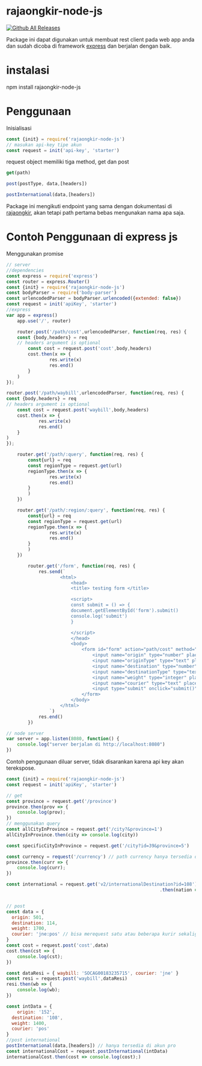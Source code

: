 # rajaongkir-node-js
[![Github All Releases](https://img.shields.io/badge/downloads-303-green.svg)](https://github.com/eiyu/rajaongkir-node-js)

Package ini dapat digunakan untuk membuat rest client pada web app anda dan sudah dicoba di framework [express](https://github.com/expressjs/express) dan berjalan dengan baik.

# instalasi
npm install rajaongkir-node-js

# Penggunaan
Inisialisasi
```javascript
const {init} = require('rajaongkir-node-js')
// masukan api-key tipe akun
const request = init('api-key', 'starter')
```

request object memiliki tiga method, get dan post
```javascript
get(path)

post(postType, data,[headers])

postInternational(data,[headers])
```

Package ini mengikuti endpoint yang sama dengan dokumentasi di [rajaongkir](http://rajaongkir.com), akan tetapi path pertama bebas mengunakan nama apa saja.


# Contoh Penggunaan di express js

Menggunakan promise

```javascript
// server
//dependencies
const express = require('express')
const router = express.Router()
const {init} = require('rajaongkir-node-js')
const bodyParser = require('body-parser')
const urlencodedParser = bodyParser.urlencoded({extended: false})
const request = init('apiKey', 'starter')
//express
var app = express()
	app.use('/', router)

	router.post('/path/cost',urlencodedParser, function(req, res) {
	const {body,headers} = req
	// headers argument is optional
		const cost = request.post('cost',body,headers)
		cost.then(x => {
				res.write(x)
				res.end()
		}
	)
});

router.post('/path/waybill',urlencodedParser, function(req, res) {
const {body,headers} = req
// headers argument is optional
	const cost = request.post('waybill',body,headers)
	cost.then(x => {
			res.write(x)
			res.end()
	}
)
});

	router.get('/path/:query', function(req, res) {
		const{url} = req
		const regionType = request.get(url)
		regionType.then(x => {
				res.write(x)
				res.end()
		}
		)
	})

	router.get('/path/:region/:query', function(req, res) {
		const{url} = req
		const regionType = request.get(url)
		regionType.then(x => {
				res.write(x)
				res.end()
		}
		)
	})

		router.get('/form', function(req, res) {
			res.send(`
					<html>
						<head>
						<title> testing form </title>

						<script>
						const submit = () => {
						document.getElementById('form').submit()
						console.log('submit')
						}

						</script>
						</head>
						<body>
							<form id="form" action="path/cost" method="post">
								<input name="origin" type="number" placeholder="input id kota origin" /> <br/>
								<input name="originType" type="text" placeholder="tipe kota origin" /> <br/>
								<input name="destination" type="number" placeholder="input id kota tujuan" /> <br/>
								<input name="destinationType" type="text" placeholder="tipe kota tujuan" /> <br/>
								<input name="weight" type="integer" placeholder="masukan berat (gr)" /> <br/>
								<input name="courier" type="text" placeholder="periksa ongkir" /> <br/>
								<input type="submit" onclick="submit()"> Submit </input>
							</form>
						</body>
					</html>
				`)
			res.end()
		})

// node server
var server = app.listen(8080, function() {
	console.log("server berjalan di http://localhost:8080")
})

```

Contoh penggunaan diluar server, tidak disarankan karena api key akan terekspose.
```javascript
const {init} = require('rajaongkir-node-js')
const request = init('apiKey', 'starter')

// get
const province = request.get('/province')
province.then(prov => {
	console.log(prov);
})
// menggunakan query
const allCityInProvince = request.get('/city?&province=1')
allCityInProvince.then(city => console.log(city))

const specificCityInProvince = request.get('/city?id=39&province=5')

const currency = request('/currency') // path currency hanya tersedia di akun pro
province.then(curr => {
	console.log(curr);
})

const international = request.get('v2/internationalDestination?id=108') // akun pro
														 .then(nation => console.log(nation))


// post
const data = {
  origin: 501,
  destination: 114,
  weight: 1700,
  courier: 'jne:pos' // bisa merequest satu atau beberapa kurir sekaligus
}
const cost = request.post('cost',data)
cost.then(cst => {
	console.log(cst);
})

const dataResi = { waybill: 'SOCAG00183235715', courier: 'jne' }
const resi = request.post('waybill',dataResi)
resi.then(wb => {
	console.log(wb);
})

const intData = {
	origin: '152',
  destination: '108',
  weight: 1400,
  courier: 'pos'
}
//post international
postInternational(data,[headers]) // hanya tersedia di akun pro
const internationalCost = request.postInternational(intData)
internationalCost.then(cost => console.log(cost);)
```
